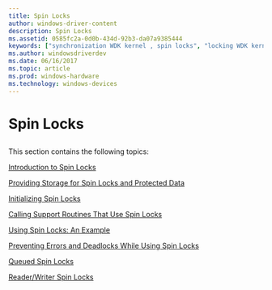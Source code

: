 ```yaml
---
title: Spin Locks
author: windows-driver-content
description: Spin Locks
ms.assetid: 0585fc2a-0d0b-434d-92b3-da07a9385444
keywords: ["synchronization WDK kernel , spin locks", "locking WDK kernel"]
ms.author: windowsdriverdev
ms.date: 06/16/2017
ms.topic: article
ms.prod: windows-hardware
ms.technology: windows-devices
---
```


# Spin Locks


## <a href="" id="ddk-spin-locks-kg"></a>


This section contains the following topics:

[Introduction to Spin Locks](introduction-to-spin-locks.md)

[Providing Storage for Spin Locks and Protected Data](providing-storage-for-spin-locks-and-protected-data.md)

[Initializing Spin Locks](initializing-spin-locks.md)

[Calling Support Routines That Use Spin Locks](calling-support-routines-that-use-spin-locks.md)

[Using Spin Locks: An Example](using-spin-locks--an-example.md)

[Preventing Errors and Deadlocks While Using Spin Locks](preventing-errors-and-deadlocks-while-using-spin-locks.md)

[Queued Spin Locks](queued-spin-locks.md)

[Reader/Writer Spin Locks](reader-writer-spin-locks.md)

 

 




